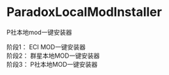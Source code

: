 # ParadoxLocalModInstaller
P社本地mod一键安装器  

阶段1： ECI MOD一键安装器  
阶段2： 群星本地MOD一键安装器  
阶段3： P社本地MOD一键安装器  
